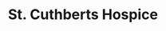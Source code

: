 ---
title: "St. Cuthberts Hospice"
url: /chester-le-street/st-cuthberts-hospice/
shop: Gebrauchtwaren
---